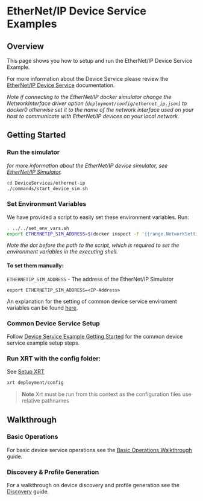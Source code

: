 # EtherNet/IP Device Service Examples

## Overview

This page shows you how to setup and run the EtherNet/IP Device Service Example.

For more information about the Device Service please review the [EtherNet/IP Device Service](https://docs.iotechsys.com/edge-xrt22/device-service-components/ethernet-ip-device-service-component.html) documentation.

_Note if connecting to the EtherNet/IP docker simulator change the NetworkInterface driver option (`deployment/config/ethernet_ip.json`) to docker0 otherwise set it to the name of the network interface used on your host to communicate with EtherNet/IP devices on your local network._

## Getting Started

### Run the simulator

_for more information about the EtherNet/IP device simulator, see [EtherNet/IP Simulator](https://docs.iotechsys.com/edge-xrt22/simulators/ethernet-ip/overview.html)._

```bash
cd DeviceServices/ethernet-ip
./commands/start_device_sim.sh
```

### Set Environment Variables

We have provided a script to easily set these environment variables. Run:

```bash
. ../../set_env_vars.sh
export ETHERNETIP_SIM_ADDRESS=$(docker inspect -f '{{range.NetworkSettings.Networks}}{{.IPAddress}}{{end}}' ethernetip-sim)
```

_Note the dot before the path to the script, which is required to set the environment variables in the executing shell._

#### To set them manually:

`ETHERNETIP_SIM_ADDRESS` - The address of the EtherNet/IP Simulator

```
export ETHERNETIP_SIM_ADDRESS=<IP-Address>
```

An explanation for the setting of common device service enviroment variables can be found [here](../interactive-walkthrough/ds-getting-started-common.md#Device-service-configuration-setup).

### Common Device Service Setup

Follow [Device Service Example Getting Started](../interactive-walkthrough/ds-getting-started-common.md) for the common device service example setup steps.

### Run XRT with the config folder:

See [Setup XRT](../interactive-walkthrough/setup-xrt.md)

```bash
xrt deployment/config
```

> **Note** Xrt must be run from this context as the configuration files use relative pathnames

## Walkthrough

### Basic Operations

For basic device service operations see the [Basic Operations Walkthrough](../interactive-walkthrough/basic-operations.md) guide.

### Discovery & Profile Generation

For a walkthrough on device discovery and profile generation see the [Discovery](../interactive-walkthrough/discovery.md) guide.
